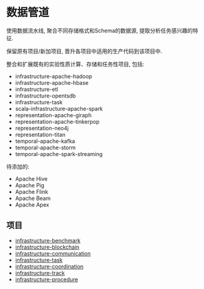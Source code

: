 # 数据管道

使用数据流水线, 聚合不同存储格式和Schema的数据源, 提取分析任务感兴趣的特征.

保留原有项目/新加项目, 晋升各项目中适用的生产代码到该项目中.

整合和扩展既有的实验性质计算、存储和任务性项目, 包括:

+ infrastructure-apache-hadoop
+ infrastructure-apache-hbase
+ infrastructure-etl
+ infrastructure-opentsdb
+ infrastructure-task
+ scala-infrastructure-apache-spark
+ representation-apache-giraph
+ representation-apache-tinkerpop
+ representation-neo4j
+ representation-titan
+ temporal-apache-kafka
+ temporal-apache-storm
+ temporal-apache-spark-streaming

待添加的:

+ Apache Hive
+ Apache Pig
+ Apache Flink
+ Apache Beam
+ Apache Apex


## 项目

+ [infrastructure-benchmark](infrastructure-benchmark/README.md)
+ [infrastructure-blockchain](infrastructure-blockchain/README.md)
+ [infrastructure-communication](infrastructure-communication/README.md)
+ [infrastructure-task](infrastructure-task/README.md)
+ [infrastructure-coordination](infrastructure-coordination/README.md)
+ [infrastructure-track](infrastructure-track/README.md)
+ [infrastructure-procedure](infrastructure-procedure/README.md)

